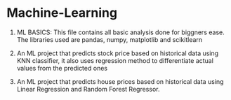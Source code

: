 # Machine-Learning

1) ML BASICS: This file contains all basic analysis done for biggners ease. The libraries used are pandas, numpy, matplotlib and scikitlearn
   
2) An ML project that predicts stock price based on historical data using KNN classifier, it also uses regression method to differentiate actual values from the predicted ones

3) An ML project that predicts house prices based on historical data using Linear Regression and Random Forest Regressor.
